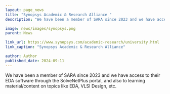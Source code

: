 ```yaml
---
layout: page_news
title: "Synopsys Academic & Research Alliance "
description: "We have been a member of SARA since 2023 and we have access to their EDA software through the SolveNetPlus portal, and also to learning material/content on topics like EDA, VLSI Design, etc."

image: news/images/synopsys.png
parent: News

link_url: https://www.synopsys.com/academic-research/university.html
link_caption: "Synopsys Academic & Research Alliance"

author: Author
published_date: 2024-09-11
---
```


We have been a member of SARA since 2023 and we have access to their EDA software through the SolveNetPlus portal, and also to learning material/content on topics like EDA, VLSI Design, etc.
